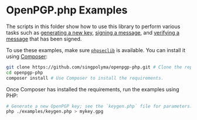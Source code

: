 OpenPGP.php Examples
====================

The scripts in this folder show how to use this library to perform various tasks
such as [generating a new key](keygen.php), [signing a message](sign.php), and
[verifying a message](verify.php) that has been signed.

To use these examples, make sure [`phpseclib`](http://phpseclib.sourceforge.net/) is available. You can install it
using [Composer](https://getcomposer.org/):

```sh
git clone https://github.com/singpolyma/openpgp-php.git # Clone the repository.
cd openpgp-php
composer install # Use Composer to install the requirements.
```

Once Composer has installed the requirements, run the examples using PHP:

```sh
# Generate a new OpenPGP key; see the `keygen.php` file for parameters.
php ./examples/keygen.php > mykey.gpg
```
